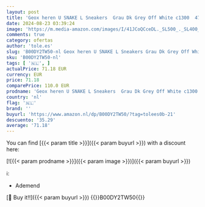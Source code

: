 ```yaml
---
layout: post
title: 'Geox heren U SNAKE L Sneakers  Grau Dk Grey Off White c1300  47 EU'
date: 2024-08-23 03:39:24
image: 'https://m.media-amazon.com/images/I/41JCoQCceDL._SL500_._SL400_.jpg'
comments: true
category: ofertas
author: 'tole.es'
slug: 'B00DY2TW50-nl Geox heren U SNAKE L Sneakers Grau Dk Grey Off White c1300...'
sku: 'B00DY2TW50-nl'
tags: [ '🇳🇱', ]
actualPrice: 71.18 EUR
currency: EUR
price: 71.18
comparePrice: 110.0 EUR
prodname: 'Geox heren U SNAKE L Sneakers  Grau Dk Grey Off White c1300  47 EU'
country: 'nl'
flag: '🇳🇱'
brand: ''
buyurl: 'https://www.amazon.nl/dp/B00DY2TW50/?tag=tolees0b-21'
descuento: '35.29'
average: '71.18'
---
```


You can find [{{< param title >}}]({{< param buyurl >}}) with a discount here:

[![{{< param prodname >}}]({{< param image >}})]({{< param buyurl >}})

ℹ️:

- Ademend

[🛒 Buy it!!]({{< param buyurl >}})
{{<world>}}B00DY2TW50{{</world>}}
